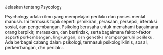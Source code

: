 Jelaskan tentang Psycology

Psychology adalah ilmu yang mempelajari perilaku dan proses mental manusia. Ini termasuk topik seperti pemikiran, perasaan, persepsi, interaksi sosial, dan pengembangan. Psikolog berusaha untuk memahami bagaimana orang berpikir, merasakan, dan bertindak, serta bagaimana faktor-faktor seperti perkembangan, lingkungan, dan genetika mempengaruhi perilaku. Ada berbagai cabang dalam psikologi, termasuk psikologi klinis, sosial, perkembangan, dan perilaku.